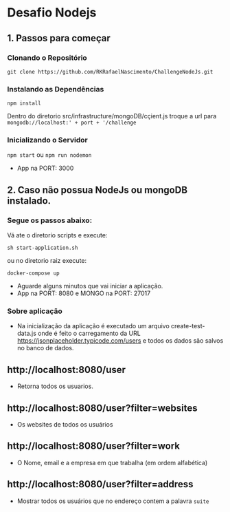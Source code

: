 # Desafio Nodejs

## 1. Passos para começar

### Clonando o Repositório

`git clone https://github.com/RKRafaelNascimento/ChallengeNodeJs.git`

### Instalando as Dependências

`npm install`

Dentro do diretorio src/infrastructure/mongoDB/cçient.js troque a url para `mongodb://localhost:' + port + '/challenge`

### Inicializando o Servidor

`npm start` ou `npm run nodemon`

- App na PORT: 3000

## 2. Caso não possua NodeJs ou mongoDB instalado.

### Segue os passos abaixo:

Vá ate o diretorio scripts e execute:

`sh start-application.sh`

ou no diretorio raiz execute:

`docker-compose up`

- Aguarde alguns minutos que vai iniciar a aplicação.
- App na PORT: 8080 e MONGO na PORT: 27017

### Sobre aplicação

- Na inicialização da aplicação é executado um arquivo create-test-data.js onde é feito o carregamento da URL https://jsonplaceholder.typicode.com/users e todos os dados são salvos no banco de dados.

## http://localhost:8080/user

- Retorna todos os usuarios.

## http://localhost:8080/user?filter=websites

- Os websites de todos os usuários

## http://localhost:8080/user?filter=work

- O Nome, email e a empresa em que trabalha (em ordem alfabética)

## http://localhost:8080/user?filter=address

- Mostrar todos os usuários que no endereço contem a palavra `suite`
